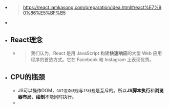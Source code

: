 - > https://react.iamkasong.com/preparation/idea.html#react%E7%90%86%E5%BF%B5
-
- ## React理念
	- > 我们认为，React 是用 JavaScript 构建**快速响应**的大型 Web 应用程序的首选方式。它在 Facebook 和 Instagram 上表现优秀。
- ## CPU的瓶颈
	- JS可以操作DOM，`GUI渲染线程`与`JS线程`是互斥的。所以**JS脚本执行**和**浏览器布局、绘制**不能同时执行。
	-